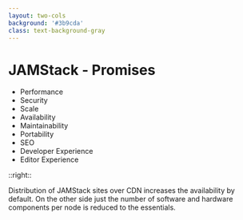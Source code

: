 ```yaml
---
layout: two-cols
background: '#3b9cda'
class: text-background-gray 
---
```


# **JAMStack - Promises**

- Performance
- Security
- Scale
- <span class="text-background-gray font-extrabold bg-background-ionos rounded p-2 -m-2">Availability</span>
- Maintainability
- Portability
- SEO
- Developer Experience
- Editor Experience

::right::

<div class="flex flex-col h-full justify-center">
  <div class="flex items-center m-4 p-4 rounded-lg bg-background-ionos leading-normal text-background-gray">
  Distribution of JAMStack sites over CDN increases the availability by default. On the other side just the number of software and hardware components per node is reduced to the essentials.
  </div>
</div>

<Footer
  title="Copyright © 1&1 IONOS SE 2021"
  :social="[
    { type: 'gh', username: 'ionos-deploy-now' }
  ]"
/>

<IonosLogo left="false" />
